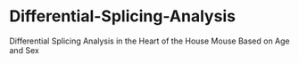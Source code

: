 # Differential-Splicing-Analysis
Differential Splicing Analysis in the Heart of the House Mouse Based on Age and Sex

